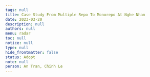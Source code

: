 ```yaml
---
tags: null
title: Case Study From Multiple Repo To Monorepo At Nghe Nhan
date: 2023-03-20
description: null
authors: null
menu: radar
toc: null
notice: null
type: null
hide_frontmatter: false
status: Adopt
note: null
person: An Tran, Chinh Le
---
```


